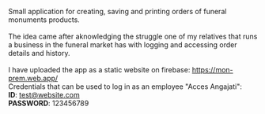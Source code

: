 Small application for creating, saving and printing orders of funeral monuments products. <br><br>
The idea came after aknowledging the struggle one of my relatives that runs a business in the funeral market has with logging and accessing order details and history. <br><br>
I have uploaded the app as a static website on firebase: https://mon-prem.web.app/ <br>
Credentials that can be used to log in as an employee "Acces Angajati": <br>
<b>ID</b>: test@website.com <br>
<b>PASSWORD</b>: 123456789

